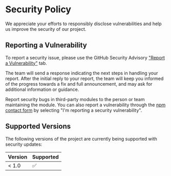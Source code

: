 # Security Policy

We appreciate your efforts to responsibly disclose vulnerabilities and help us improve the security of our project.

## Reporting a Vulnerability

To report a security issue, please use the GitHub Security Advisory ["Report a Vulnerability"](https://github.com/fro-bot/.github/security/advisories/new) tab.

The team will send a response indicating the next steps in handling your report. After the initial reply to your report, the team will keep you informed of the progress towards a fix and full announcement, and may ask for additional information or guidance.

Report security bugs in third-party modules to the person or team maintaining the module. You can also report a vulnerability through the [npm contact form](https://www.npmjs.com/support) by selecting "I'm reporting a security vulnerability".

## Supported Versions

The following versions of the project are currently being supported with security updates:

| Version | Supported          |
| ------- | ------------------ |
| < 1.0   | :white_check_mark: |
